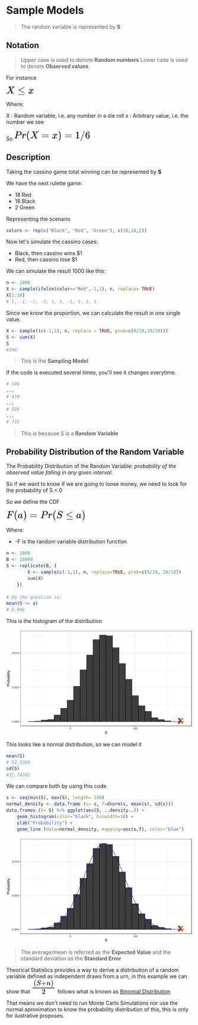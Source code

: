 # Sample Models

> The random variable is represented by **S**

## Notation

> Upper case is used to denote **Random numbers**
> Lower case is used to denote **Observed values**

For instance

<img style="transform: translateY(0.1em); background: white;" src="../../svg/eP0WcCEEfj.svg">

Where: 

X : Random variable, i.e. any number in a die roll
x : Arbitrary value, i.e. the number we see

So <img style="transform: translateY(0.1em); background: white;" src="../../svg/C2G36RNB3x.svg">

## Description

Taking the cassino game total winning can be represented by **S**

We have the next rulette game:

* 18 Red
* 18 Black
* 2 Green

Representing the scenario

```r
colors <- rep(c("Black", "Red", "Green"), c(18,18,2))
```

Now let's simulate the cassino cases:

* Black, then cassino wins $1
* Red, then cassino lose $1

We can simulate the result 1000 like this:

```r
n <- 1000
X <- sample(ifelse(color=="Red",-1,1), n, replace= TRUE)
X[1:10]
# 1, -1, -1, -1, 1, 1, -1, 1, 1, 1
```

Since we know the proportion, we can calculate the result in one single value.

```r
X <- sample((c(-1,1), n, replace = TRUE, prob=c(9/19,10/19)))
S <- sum(X)
S
#346
```

> This is the **Sampling Model**

If the code is executed several times, you'll see it changes everytime.

```r
# 346
...
# 470
...
# 598
...
# 732
```

> This is because S is a **Random Variable**

## Probability Distribution of the Random Variable

The Probability Distribution of the Random Variable: *probability of the observed value falling in any given interval.*

So if we want to know if we are going to loose money, we need to look for the probability of S < 0

So we define the CDF

<img style="transform: translateY(0.1em); background: white;" src="../../svg/0MfkYiEvXT.svg">

Where:

* -F is the random variable distribution function

```r
n <- 1000
B <- 10000
S <- replicate(B, {
        X <- sample(c(-1,1), n, replace=TRUE, prob=c(9/19, 10/19))
        sum(X)
    })

# So the question is:
mean(S <= a) 
# 0.046
```

This is the histogram of the distribution

![Random variable](../images/Courses/random_varible_pdf.png)

This looks like a normal distribution, so we can model it

```r
mean(S)
# 52.5386
sd(S)
#31.74741
```

We can compare both by using this code

```r
s <- seq(min(S), max(S), length= 100)
normal_density <- data.frame (s= s, f=dnorm(s, mean(s), sd(s)))
data.frames (S= S) %>% ggplot(aes(S, ..density..)) +
    geom_histogram(color="black", binwidth=10) +
    ylab("Probability") +
    geom_line (data=normal_density, mapping=aes(s,f), color="blue")
```

![Random variable distribution](../images/Courses/random_variable_normal_dist_comparisson.png)

> The average/mean is referred as the  **Expected Value** and the standard deviation as the **Standard Error**

Theorical Statistics provides a way to derive a distribution of a random variable defined as independent draws from a urn, in this example we can show that <img style="transform: translateY(0.1em); background: white;" src="../../svg/gCIrbSPCOi.svg"> follows what is known as [Binomial Distribution](../statistics/distributions/binomial_distribution.md)

That means we don't need to run Monte Carlo Simulations nor use the normal aproximation to know the probability distribution of this, this is only for ilustrative proposes.
